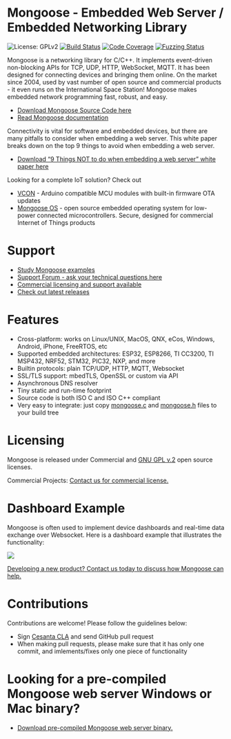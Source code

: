 # Mongoose - Embedded Web Server / Embedded Networking Library

![License: GPLv2](https://img.shields.io/badge/license-GPL_2-green.svg "License")
[![Build Status]( https://github.com/cesanta/mongoose/workflows/build/badge.svg)](https://github.com/cesanta/mongoose/actions)
[![Code Coverage](https://codecov.io/gh/cesanta/mongoose/branch/master/graph/badge.svg)](https://codecov.io/gh/cesanta/mongoose)
[![Fuzzing Status](https://oss-fuzz-build-logs.storage.googleapis.com/badges/mongoose.svg)](https://bugs.chromium.org/p/oss-fuzz/issues/list?sort=-opened&can=1&q=proj:mongoose)

Mongoose is a networking library for C/C++. It implements event-driven
non-blocking APIs for TCP, UDP, HTTP, WebSocket, MQTT.  It has been designed
for connecting devices and bringing them online. On the market since 2004, used
by vast number of open source and commercial products - it even runs on the
International Space Station!  Mongoose makes embedded network programming fast,
robust, and easy.

- [Download Mongoose Source Code here](https://www.cesanta.com/download.html)
- [Read Mongoose documentation](https://cesanta.com/docs/)

Connectivity is vital for software and embedded devices, but there are many
pitfalls to consider when embedding a web server.  This white paper breaks down
on the top 9 things to avoid when embedding a web server.

- [Download “9 Things NOT to do when embedding a web server” white paper here](https://www.cesanta.com/whitepaper.html)

Looking for a complete IoT solution? Check out
- [VCON](https://vcon.io) - Arduino compatible MCU modules with built-in firmware OTA updates
- [Mongoose OS](https://mongoose-os.com) - open source embedded operating system for low-power connected microcontrollers. Secure, designed for commercial Internet of Things products

# Support
- [Study Mongoose examples](https://github.com/cesanta/mongoose/tree/master/examples)
- [Support Forum - ask your technical questions here](https://forum.cesanta.com/c/mongoose-library/6)
- [Commercial licensing and support available](https://www.cesanta.com/licensing.html)
- [Check out latest releases](https://github.com/cesanta/mongoose/releases)

# Features

* Cross-platform: works on Linux/UNIX, MacOS, QNX, eCos, Windows, Android,
  iPhone, FreeRTOS, etc
* Supported embedded architectures: ESP32, ESP8266, TI CC3200, TI MSP432, NRF52, STM32, PIC32, NXP, and more
* Builtin protocols: plain TCP/UDP, HTTP, MQTT, Websocket
* SSL/TLS support: mbedTLS, OpenSSL or custom via API
* Asynchronous DNS resolver
* Tiny static and run-time footprint
* Source code is both ISO C and ISO C++ compliant
* Very easy to integrate: just copy
  [mongoose.c](https://raw.githubusercontent.com/cesanta/mongoose/master/mongoose.c) and
  [mongoose.h](https://raw.githubusercontent.com/cesanta/mongoose/master/mongoose.h)
  files to your build tree

# Licensing

Mongoose is released under Commercial and [GNU GPL v.2](http://www.gnu.org/licenses/old-licenses/gpl-2.0.html) open source licenses.

Commercial Projects: [Contact us for commercial license.](https://www.cesanta.com/contact.html)

# Dashboard Example

Mongoose is often used to implement device dashboards and real-time
data exchange over Websocket. Here is a dashboard example that illustrates
the functionality:

![](http://www.cesanta.com/images/dashboard.png)

[Developing a new product? Contact us today to discuss how Mongoose can help.](https://www.cesanta.com/contact.html)

# Contributions

Contributions are welcome! Please follow the guidelines below:

- Sign [Cesanta CLA](https://cesanta.com/cla.html) and send GitHub pull request
- When making pull requests, please make sure that it has only one commit,
 and imlements/fixes only one piece of functionality

# Looking for a pre-compiled Mongoose web server Windows or Mac binary?
- [Download pre-compiled Mongoose web server binary.](https://www.cesanta.com/binary.html)
